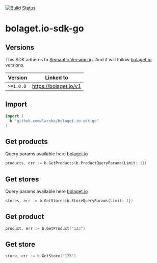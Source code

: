 [![Build Status](https://travis-ci.org/larsha/bolaget.io-sdk-go.svg?branch=master)](https://travis-ci.org/larsha/bolaget.io-sdk-go)

# bolaget.io-sdk-go

## Versions
This SDK adheres to [Semantic Versioning](http://semver.org/spec/v2.0.0.html). And it will follow [bolaget.io](https://github.com/larsha/bolaget.io#versions) versions.

| Version       | Linked to             |
| ------------- |:---------------------:|
| `>=1.0.0`     | https://bolaget.io/v1 |

## Import
```go
import (
  b "github.com/larsha/bolaget.io-sdk-go"
)
```

## Get products
Query params available here [bolaget.io](https://github.com/larsha/bolaget.io)
```go
products, err := b.GetProducts(b.ProductQueryParams{Limit: 1})
```

## Get stores
Query params available here [bolaget.io](https://github.com/larsha/bolaget.io)
```go
stores, err := b.GetStores(b.StoreQueryParams{Limit: 1})
```

## Get product
```go
product, err := b.GetProduct("123")
```

## Get store
```go
store, err := b.GetStore("123")
```
